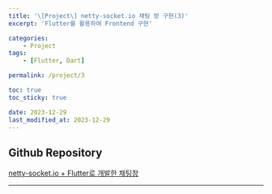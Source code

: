 ```yaml
---
title: '\[Project\] netty-socket.io 채팅 방 구현(3)'
excerpt: 'Flutter를 활용하여 Frontend 구현'

categories:
    - Project
tags:
    - [Flutter, Dart]

permalink: /project/3

toc: true
toc_sticky: true

date: 2023-12-29
last_modified_at: 2023-12-29
---
```


## Github Repository

[netty-socket.io + Flutter로 개발한 채팅창](https://github.com/maruduke/flutter-chatting)

---
